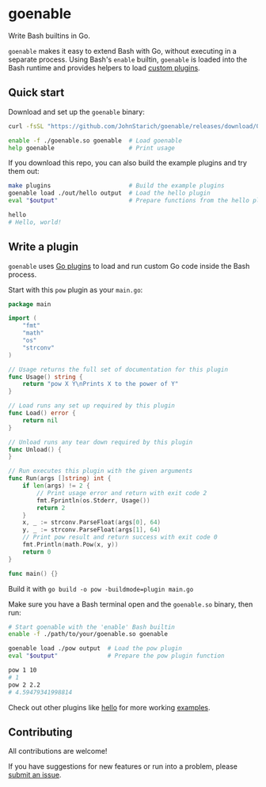 # goenable

Write Bash builtins in Go.

`goenable` makes it easy to extend Bash with Go, without executing in a separate process. Using Bash's `enable` builtin, `goenable` is loaded into the Bash runtime and provides helpers to load [custom plugins](#write-a-plugin).

## Quick start

Download and set up the `goenable` binary:
```bash
curl -fsSL "https://github.com/JohnStarich/goenable/releases/download/0.2.0/goenable-$(uname -s)-$(uname -m).so" > goenable.so

enable -f ./goenable.so goenable  # Load goenable
help goenable                     # Print usage
```

If you download this repo, you can also build the example plugins and try them out:
```bash
make plugins                      # Build the example plugins
goenable load ./out/hello output  # Load the hello plugin
eval "$output"                    # Prepare functions from the hello plugin

hello
# Hello, world!
```

## Write a plugin

`goenable` uses [Go plugins](https://golang.org/pkg/plugin/) to load and run custom Go code inside the Bash process.

Start with this `pow` plugin as your `main.go`:

```go
package main

import (
	"fmt"
	"math"
	"os"
	"strconv"
)

// Usage returns the full set of documentation for this plugin
func Usage() string {
	return "pow X Y\nPrints X to the power of Y"
}

// Load runs any set up required by this plugin
func Load() error {
	return nil
}

// Unload runs any tear down required by this plugin
func Unload() {
}

// Run executes this plugin with the given arguments
func Run(args []string) int {
	if len(args) != 2 {
		// Print usage error and return with exit code 2
		fmt.Fprintln(os.Stderr, Usage())
		return 2
	}
	x, _ := strconv.ParseFloat(args[0], 64)
	y, _ := strconv.ParseFloat(args[1], 64)
	// Print pow result and return success with exit code 0
	fmt.Println(math.Pow(x, y))
	return 0
}

func main() {}
```

Build it with `go build -o pow -buildmode=plugin main.go`

Make sure you have a Bash terminal open and the `goenable.so` binary, then run:

```bash
# Start goenable with the 'enable' Bash builtin
enable -f ./path/to/your/goenable.so goenable

goenable load ./pow output  # Load the pow plugin
eval "$output"              # Prepare the pow plugin function

pow 1 10
# 1
pow 2 2.2
# 4.59479341998814
```

Check out other plugins like [hello](examples/hello/main.go) for more working [examples](examples).

## Contributing

All contributions are welcome!

If you have suggestions for new features or run into a problem, please [submit an issue](https://github.com/JohnStarich/goenable/issues/new).

